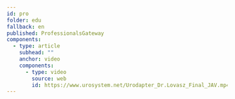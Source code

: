 ```yaml
---
id: pro
folder: edu
fallback: en
published: ProfessionalsGateway
components:
  - type: article
    subhead: ""
    anchor: video
    components:
      - type: video
        source: web
        id: https://www.urosystem.net/Urodapter_Dr.Lovasz_Final_JAV.mp4
---
```

